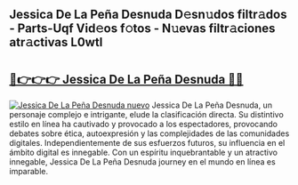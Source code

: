 ## Jessica De La Peña Desnuda D𝚎sn𝚞dos filtr𝚊dos - Parts-Uqf Vid𝚎os f𝚘tos - N𝚞evas filtr𝚊ciones atr𝚊ctivas L0wtl

# <h2><a href="http://mbbnc0c.tromn.icu/?c=Jessica+De+La+Pe%c3%b1a+Desnuda">🔗👉👉👉 Jessica De La Peña Desnuda 🔗🔗</a></h2>

[![Jessica De La Peña Desnuda nuevo](https://i.imgur.com/pEAQMta.gif)](http://mbbnc0c.tromn.icu/?c=Jessica+De+La+Pe%c3%b1a+Desnuda)
Jessica De La Peña Desnuda, un personaje complejo e intrigante, elude la clasificación directa. Su distintivo estilo en línea ha cautivado y provocado a los espectadores, provocando debates sobre ética, autoexpresión y las complejidades de las comunidades digitales. Independientemente de sus esfuerzos futuros, su influencia en el ámbito digital es innegable. Con un espíritu inquebrantable y un atractivo innegable, Jessica De La Peña Desnuda journey en el mundo en línea es imparable.
